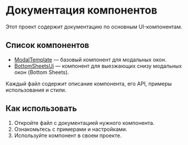 # Документация компонентов  

Этот проект содержит документацию по основным UI-компонентам.  

## Список компонентов  

- [ModalTemplate](./ModalTemplate.md) — базовый компонент для модальных окон.  
- [BottomSheetsUi](./BottomSheetsUi.md) — компонент для выезжающих снизу модальных окон (Bottom Sheets).  

Каждый файл содержит описание компонента, его API, примеры использования и стили.  

## Как использовать  

1. Откройте файл с документацией нужного компонента.  
2. Ознакомьтесь с примерами и настройками.  
3. Используйте компонент в своем проекте.  
